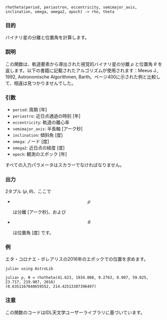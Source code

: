 ```
rhotheta(period, periastron, eccentricity, semimajor_axis, inclination, omega, omega2, epoch) -> rho, theta
```

### 目的

バイナリ星の分離と位置角を計算します。

### 説明

この関数は、軌道要素から導出された視覚的バイナリ星の分離 $ρ$ と位置角 $θ$ を返します。以下の書籍に記載されたアルゴリズムが使用されます：Meeus J., 1992, Astronomische Algorithmen, Barth。ページ400に示された例と比較して、相違は見つかりませんでした。

### 引数

  * `period`: 周期 [年]
  * `periastro`: 近日点通過の時刻 [年]
  * `eccentricity`: 軌道の離心率
  * `semimajor_axis`: 半長軸 [アーク秒]
  * `inclination`: 傾斜角 [度]
  * `omega`: ノード [度]
  * `omega2`: 近日点の経度 [度]
  * `epoch`: 観測のエポック [年]

すべての入力パラメータはスカラーでなければなりません。

### 出力

2タプル $(ρ, θ)$、ここで

  * $$
    ρ
    $$

    は分離 [アーク秒]、および
  * $$
    θ
    $$

    は位置角 [度] です。

### 例

エタ・コロナエ・ボレアリスの2016年のエポックでの位置を求めます。

```jldoctest
julia> using AstroLib

julia> ρ, θ = rhotheta(41.623, 1934.008, 0.2763, 0.907, 59.025, 23.717, 219.907, 2016)
(0.6351167848659552, 214.42513387396497)
```

### 注意

この関数のコードはIDL天文学ユーザーライブラリに基づいています。
